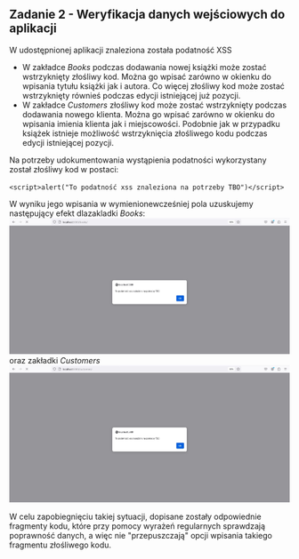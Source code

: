 ## Zadanie 2 - Weryfikacja danych wejściowych do aplikacji

W udostępnionej aplikacji znaleziona została podatność XSS
- W zakładce *Books* podczas dodawania nowej książki może zostać wstrzyknięty złośliwy kod. Można go wpisać zarówno w okienku do wpisania tytułu książki jak i autora. Co więcej złośliwy kod może zostać wstrzyknięty równieś podczas edycji istniejącej już pozycji.
- W zakładce *Customers* złośliwy kod może zostać wstrzyknięty podczas dodawania nowego klienta. Można go wpisać zarówno w okienku do wpisania imienia klienta jak i miejscowości. Podobnie jak w przypadku książek istnieje możliwość wstrzyknięcia złośliwego kodu podczas edycji istniejącej pozycji.

Na potrzeby udokumentowania wystąpienia podatności wykorzystany został złośliwy kod w postaci: 

`<script>alert("To podatność xss znaleziona na potrzeby TBO")</script>`

W wyniku jego wpisania w wymienionewcześniej pola uzuskujemy następujący efekt dlazakladki *Books*:
![Alt text](tboxss2.jpg)
oraz zakładki *Customers*
![Alt text](tboxss1.jpg)

W celu zapobiegnięciu takiej sytuacji, dopisane zostały odpowiednie fragmenty kodu, które przy pomocy wyrażeń regularnych sprawdzają poprawność danych, a więc nie "przepuszczają" opcji wpisania takiego fragmentu złośliwego kodu.